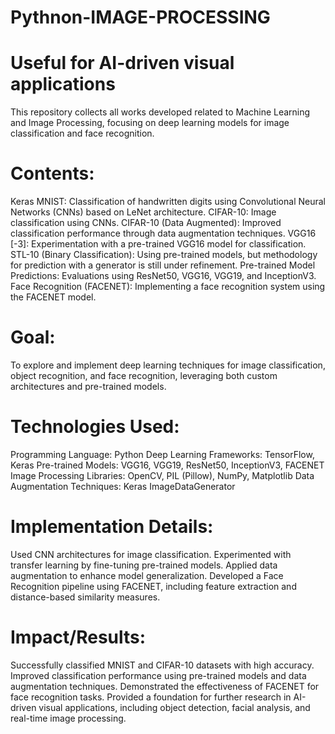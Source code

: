 # Pythnon-IMAGE-PROCESSING

# Useful for AI-driven visual applications

This repository collects all works developed related to Machine Learning and Image Processing, focusing on deep learning models for image classification and face recognition.

# Contents:
Keras MNIST: Classification of handwritten digits using Convolutional Neural Networks (CNNs) based on LeNet architecture.
CIFAR-10: Image classification using CNNs.
CIFAR-10 (Data Augmented): Improved classification performance through data augmentation techniques.
VGG16 [-3]: Experimentation with a pre-trained VGG16 model for classification.
STL-10 (Binary Classification): Using pre-trained models, but methodology for prediction with a generator is still under refinement.
Pre-trained Model Predictions: Evaluations using ResNet50, VGG16, VGG19, and InceptionV3.
Face Recognition (FACENET): Implementing a face recognition system using the FACENET model.
# Goal:
To explore and implement deep learning techniques for image classification, object recognition, and face recognition, leveraging both custom architectures and pre-trained models.

# Technologies Used:
Programming Language: Python
Deep Learning Frameworks: TensorFlow, Keras
Pre-trained Models: VGG16, VGG19, ResNet50, InceptionV3, FACENET
Image Processing Libraries: OpenCV, PIL (Pillow), NumPy, Matplotlib
Data Augmentation Techniques: Keras ImageDataGenerator
# Implementation Details:
Used CNN architectures for image classification.
Experimented with transfer learning by fine-tuning pre-trained models.
Applied data augmentation to enhance model generalization.
Developed a Face Recognition pipeline using FACENET, including feature extraction and distance-based similarity measures.
# Impact/Results:
Successfully classified MNIST and CIFAR-10 datasets with high accuracy.
Improved classification performance using pre-trained models and data augmentation techniques.
Demonstrated the effectiveness of FACENET for face recognition tasks.
Provided a foundation for further research in AI-driven visual applications, including object detection, facial analysis, and real-time image processing.
